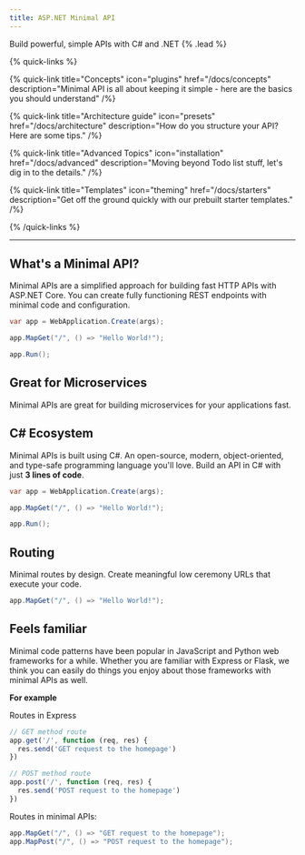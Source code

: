 ```yaml
---
title: ASP.NET Minimal API
---
```


Build powerful, simple APIs with C# and .NET {% .lead %}

{% quick-links %}

{% quick-link title="Concepts" icon="plugins" href="/docs/concepts" description="Minimal API is all about keeping it simple - here are the basics you should understand" /%}

{% quick-link title="Architecture guide" icon="presets" href="/docs/architecture" description="How do you structure your API? Here are some tips." /%}

{% quick-link title="Advanced Topics" icon="installation" href="/docs/advanced" description="Moving beyond Todo list stuff, let's dig in to the details." /%}

{% quick-link title="Templates" icon="theming" href="/docs/starters" description="Get off the ground quickly with our prebuilt starter templates." /%}

{% /quick-links %}

---

## What's a Minimal API?

Minimal APIs are a simplified approach for building fast HTTP APIs with ASP.NET Core. You can create fully functioning REST endpoints with minimal code and configuration.

```csharp
var app = WebApplication.Create(args);

app.MapGet("/", () => "Hello World!");

app.Run();
```

## Great for Microservices

Minimal APIs are great for building microservices for your applications fast.

## C# Ecosystem

Minimal APIs is built using C#. An open-source, modern, object-oriented, and type-safe programming language you'll love. Build an API in C# with just **3 lines of code**.

```csharp
var app = WebApplication.Create(args);

app.MapGet("/", () => "Hello World!");

app.Run();
```

## Routing

Minimal routes by design. Create meaningful low ceremony URLs that execute your code.

```csharp
app.MapGet("/", () => "Hello World!");
```

## Feels familiar

Minimal code patterns have been popular in JavaScript and Python web frameworks for a while. Whether you are familiar with Express or Flask, we think you can easily do things you enjoy about those frameworks with minimal APIs as well. 

**For example**

Routes in Express 
```js
// GET method route
app.get('/', function (req, res) {
  res.send('GET request to the homepage')
})

// POST method route
app.post('/', function (req, res) {
  res.send('POST request to the homepage')
})
```

Routes in minimal APIs:

```csharp
app.MapGet("/", () => "GET request to the homepage");
app.MapPost("/", () => "POST request to the homepage");
```